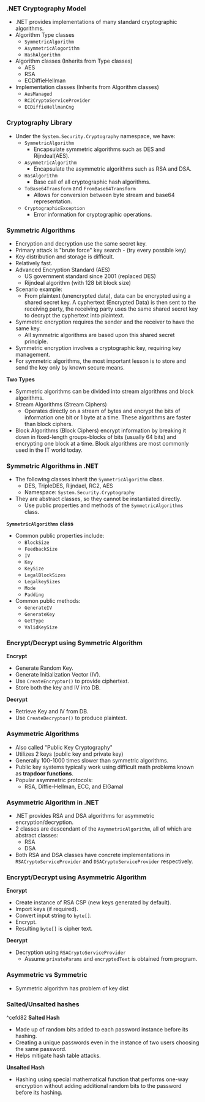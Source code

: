 ### .NET Cryptography Model
- .NET provides implementations of many standard cryptographic algorithms.
- Algorithm Type classes
	- `SymmetricAlgorithm`
	- `AsymmetricAlogorithm`
	- `HashAlgorithm`
- Algorithm classes (Inherits from Type classes)
	- AES
	- RSA
	- ECDiffieHellman
- Implementation classes (Inherits from Algorithm classes)
	- `AesManaged`
	- `RC2CryptoServiceProvider`
	- `ECDiffieHellmanCng`

### Cryptography Library
- Under the `System.Security.Cryptography` namespace, we have:
	- `SymmetricAlgorithm`
		- Encapsulate symmetric algorithms such as DES and Rijndeal(AES).
	- `AsymmetricAlgorithm`
		- Encapsulate the asymmetric algorithms such as RSA and DSA.
	- `HasAlgorithm`
		- Base call of all cryptographic hash algorithms.
	- `ToBase64Transform` and `FromBase64Transform`
		- Allows for conversion between byte stream and base64 representation.
	- `CryptographicException`
		- Error information for cryptographic operations.

### Symmetric Algorithms
- Encryption and decryption use the same secret key.
- Primary attack is "brute force" key search - (try every possible key)
- Key distribution and storage is difficult.
- Relatively fast.
- Advanced Encryption Standard (AES)
	- US government standard since 2001 (replaced DES)
	- Rijndeal algorithm (with 128 bit block size)
- Scenario example:
	- From plaintext (unencrypted data), data can be encrypted using a shared secret key. A cyphertext (Encrypted Data) is then sent to the receiving party, the receiving party uses the same shared secret key to decrypt the cyphertext into plaintext.
- Symmetric encryption requires the sender and the receiver to have the same key.
	- All symmetric algorithms are based upon this shared secret principle.
- Symmetric encryption involves a cryptographic key, requiring key management.
- For symmetric algorithms, the most important lesson is to store and send the key only by known secure means.

**Two Types**
- Symmetric algorithms can be divided into stream algorithms and block algorithms.
- Stream Algorithms (Stream Ciphers)
	- Operates directly on a stream of bytes and encrypt the bits of information one bit or 1 byte at a time. These algorithms are faster than block ciphers.
- Block Algorithms (Block Ciphers) encrypt information by breaking it down in fixed-length groups-blocks of bits (usually 64 bits) and encrypting one block at a time. Block algorithms are most commonly used in the IT world today.

### Symmetric Algorithms in .NET
- The following classes inherit the `SymmetricAlgorithm` class.
	- DES, TripleDES, Rijndael, RC2, AES
	- Namespace: `System.Security.Cryptography`
- They are abstract classes, so they cannot be instantiated directly.
	- Use public properties and methods of the `SymmetricAlgorithms` class.

**`SymmetricAlgorithms` class**
- Common public properties include:
	- `BlockSize`
	- `FeedbackSize`
	- `IV`
	- `Key`
	- `KeySize`
	- `LegalBlockSizes`
	- `LegalkeySizes`
	- `Mode`
	- `Padding`
- Common public methods:
	- `GenerateIV`
	- `GenerateKey`
	- `GetType`
	- `ValidKeySize`

### Encrypt/Decrypt using Symmetric Algorithm
**Encrypt**
- Generate Random Key.
- Generate Initialization Vector (IV).
- Use `CreateEncryptor()` to provide ciphertext.
- Store both the key and IV into DB.

**Decrypt**
- Retrieve Key and IV from DB.
- Use `CreateDecryptor()` to produce plaintext.

### Asymmetric Algorithms
- Also called "Public Key Cryptography"
- Utilizes 2 keys (public key and private key)
- Generally 100-1000 times slower than symmetric algorithms.
- Public key systems typically work using difficult math problems known as **trapdoor functions**.
- Popular asymmetric protocols:
	- RSA, Diffie-Hellman, ECC, and ElGamal

### Asymmetric Algorithm in .NET
- .NET provides RSA and DSA algorithms for asymmetric encryption/decryption.
- 2 classes are descendant of the `AsymmetricAlgorithm`, all of which are abstract classes:
	- RSA
	- DSA
- Both RSA and DSA classes have concrete implementations in `RSACryptoServiceProvider` and `DSACryptoServiceProvider` respectively.

### Encrypt/Decrypt using Asymmetric Algorithm
**Encrypt**
- Create instance of RSA CSP (new keys generated by default).
- Import keys (if required).
- Convert input string to `byte[]`.
- Encrypt.
- Resulting `byte[]` is cipher text.

**Decrypt**
- Decryption using `RSACryptoServiceProvider`
	- Assume `privateParams` and `encryptedText` is obtained from program.

### Asymmetric vs Symmetric
- Symmetric algorithm has problem of key dist

### Salted/Unsalted hashes
^cefd82
**Salted Hash**
- Made up of random bits added to each password instance before its hashing.
- Creating a unique passwords even in the instance of two users choosing the same password.
- Helps mitigate hash table attacks.

**Unsalted Hash**
- Hashing using special mathematical function that performs one-way encryption without adding additional random bits to the password before its hashing.